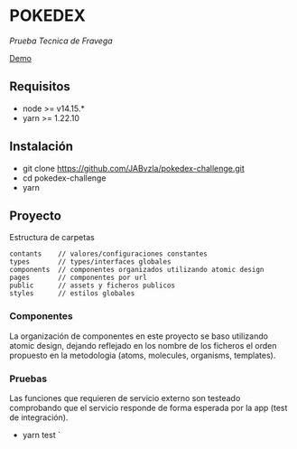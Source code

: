 # POKEDEX

_Prueba Tecnica de Fravega_

[Demo](https://pokedex-challenge-pi.vercel.app/)

## Requisitos

- node >= v14.15.\*
- yarn >= 1.22.10

## Instalación

- git clone https://github.com/JABvzla/pokedex-challenge.git
- cd pokedex-challenge
- yarn

## Proyecto

Estructura de carpetas

```
contants    // valores/configuraciones constantes
types       // types/interfaces globales
components  // componentes organizados utilizando atomic design
pages       // componentes por url
public      // assets y ficheros publicos
styles      // estilos globales
```

### Componentes

La organización de componentes en este proyecto se baso utilizando atomic design, dejando reflejado en los nombre de los ficheros el orden propuesto en la metodologia (atoms, molecules, organisms, templates).

### Pruebas

Las funciones que requieren de servicio externo son testeado comprobando que el servicio responde de forma esperada por la app (test de integración).

- yarn test
`